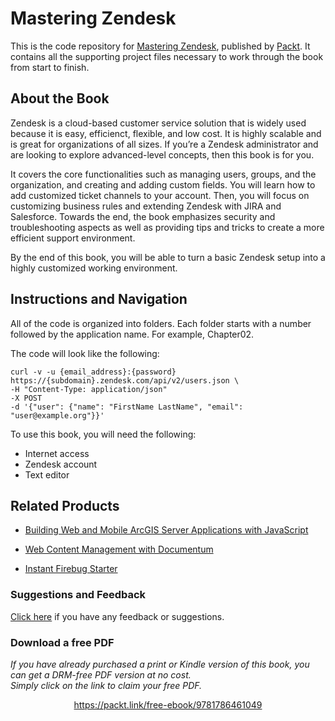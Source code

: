 


# Mastering Zendesk
This is the code repository for [Mastering Zendesk](https://www.packtpub.com/networking-and-servers/mastering-zendesk?utm_source=github&utm_medium=repository&utm_campaign=9781786461049), published by [Packt](https://www.packtpub.com/?utm_source=github). It contains all the supporting project files necessary to work through the book from start to finish.
## About the Book
Zendesk is a cloud-based customer service solution that is widely used because it is easy, efficienct, flexible, and low cost. It is highly scalable and is great for organizations of all sizes. If you’re a Zendesk administrator and are looking to explore advanced-level concepts, then this book is for you.

It covers the core functionalities such as managing users, groups, and the organization, and creating and adding custom fields. You will learn how to add customized ticket channels to your account. Then, you will focus on customizing business rules and extending Zendesk with JIRA and Salesforce. Towards the end, the book emphasizes security and troubleshooting aspects as well as providing tips and tricks to create a more efficient support environment.

By the end of this book, you will be able to turn a basic Zendesk setup into a highly customized working environment.

## Instructions and Navigation
All of the code is organized into folders. Each folder starts with a number followed by the application name. For example, Chapter02.



The code will look like the following:
```
curl -v -u {email_address}:{password}
https://{subdomain}.zendesk.com/api/v2/users.json \
-H "Content-Type: application/json"
-X POST
-d '{"user": {"name": "FirstName LastName", "email": "user@example.org"}}'
```

To use this book, you will need the following:

* Internet access
* Zendesk account
* Text editor

## Related Products
* [Building Web and Mobile ArcGIS Server Applications with JavaScript](https://www.packtpub.com/application-development/building-web-and-mobile-arcgis-server-applications-javascript?utm_source=github&utm_medium=repository&utm_campaign=9781849697965)

* [Web Content Management with Documentum](https://www.packtpub.com/web-development/web-content-management-documentum?utm_source=github&utm_medium=repository&utm_campaign=9781904811091)

* [Instant Firebug Starter](https://www.packtpub.com/web-development/instant-firebug-starter-instant?utm_source=github&utm_medium=repository&utm_campaign=9781782161165)

### Suggestions and Feedback
[Click here](https://docs.google.com/forms/d/e/1FAIpQLSe5qwunkGf6PUvzPirPDtuy1Du5Rlzew23UBp2S-P3wB-GcwQ/viewform) if you have any feedback or suggestions.
### Download a free PDF

 <i>If you have already purchased a print or Kindle version of this book, you can get a DRM-free PDF version at no cost.<br>Simply click on the link to claim your free PDF.</i>
<p align="center"> <a href="https://packt.link/free-ebook/9781786461049">https://packt.link/free-ebook/9781786461049 </a> </p>